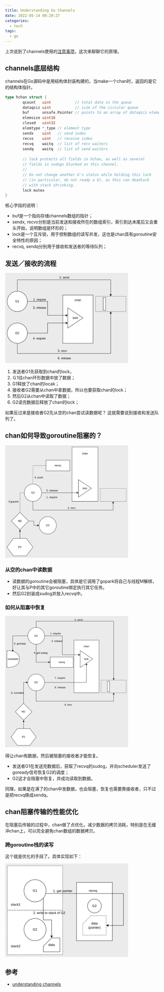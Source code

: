 ```yaml
---
title: Understanding Go Channels
date: 2022-05-14 00:29:27
categories:
  - tech
tags:
  - go
---
```


上次说到了channels使用的[注意事项](https://www.cwalker.top/a/131.html)，这次来聊聊它的原理。

<!-- more -->

## channels底层结构
channels在Go源码中是用结构体封装构建的，当make一个chan时，返回的是它的结构体指针。
```go
type hchan struct {
        qcount   uint           // total data in the queue
        dataqsiz uint           // size of the circular queue
        buf      unsafe.Pointer // points to an array of dataqsiz elements
        elemsize uint16
        closed   uint32
        elemtype *_type // element type
        sendx    uint   // send index
        recvx    uint   // receive index
        recvq    waitq  // list of recv waiters
        sendq    waitq  // list of send waiters

        // lock protects all fields in hchan, as well as several
        // fields in sudogs blocked on this channel.
        //
        // Do not change another G's status while holding this lock
        // (in particular, do not ready a G), as this can deadlock
        // with stack shrinking.
        lock mutex
}
```

核心字段的说明：
- buf是一个指向存储channels数组的指针；
- sendx, recvx分别是当前发送和接收所在的数组索引，索引到达末尾后又会重头开始，说明数组是环形的；
- lock是一个互斥锁，用于控制数组的读写并发，这也是chan具有goroutine安全特性的原因；
- recvq, sendq分别用于接收和发送者的等待队列；

## 发送／接收的流程

<img src="132/send-and-recv.jpg" width="80%">

1. 发送者G1先获取到chan的lock，
2. Ｇ1往chan环形数据中放了数据；
3. G1释放了chan的locak；
4. 接收者G2需要从chan中拿数据，所以也要获取chan的lock；
5. 然后G2从chan中读取了数据；
6. G2读完数据后释放了chan的lock；

如果反过来是接收者G2先从空的chan尝试读数据呢？
这就需要说到接收和发送队列了。

## chan如何导致goroutine阻塞的？

<img src="132/chan-blocked.jpg" width="80%">

### 从空的chan中读数据
- 读数据的goroutine会被阻塞，具体是它调用了gopark将自己与线程M解绑，好让其与P中的其它goroutine绑定执行其它任务。
- 然后G2封装成sudog并放入recvq中。

### 如何从阻塞中恢复

<img src="132/resume-blocked.jpg" width="80%">

得让chan有数据，然后被阻塞的接收者才能恢复。
- 发送者G1在发送完数据后，获取了recvq的sudog，并向scheduler发送了goready信号恢复G2的调度；
- G2这才会阻塞中恢复，并成功读取到数据。

同理，如果是在满了的chan中发数据，也会阻塞，恢复也需要靠接收者，只不过是把recvq换成sendq。

## chan阻塞传输的性能优化
在阻塞后传输的过程中，chan做了点优化，减少数据的拷贝消耗，特别是在无缓冲chan上，可以完全避免chan数组的数据拷贝。

### 跨goroutine栈的读写
这个就是优化的手段了。具体实现如下：

<img src="132/across-stack-rw.jpg" width="80%">

## 参考
- [understanding channels](https://speakerdeck.com/kavya719/understanding-channels?slide=56)

